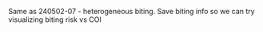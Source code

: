 Same as 240502-07 - heterogeneous biting. Save biting info so we can try visualizing biting risk vs COI